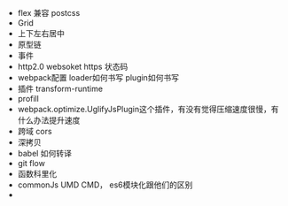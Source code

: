 - flex 兼容  postcss
- Grid
- 上下左右居中
- 原型链
- 事件
- http2.0 websoket https 状态码
- webpack配置 loader如何书写 plugin如何书写
- 插件 transform-runtime
- profill
- webpack.optimize.UglifyJsPlugin这个插件，有没有觉得压缩速度很慢，有什么办法提升速度
- 跨域 cors
- 深拷贝
- babel 如何转译
- git flow
- 函数科里化
- commonJs UMD CMD， es6模块化跟他们的区别
- 